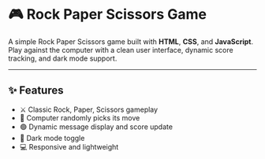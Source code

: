 # 🎮 Rock Paper Scissors Game

A simple Rock Paper Scissors game built with **HTML**, **CSS**, and **JavaScript**. Play against the computer with a clean user interface, dynamic score tracking, and dark mode support.

---

## ✨ Features

- ⚔️ Classic Rock, Paper, Scissors gameplay
- 🧠 Computer randomly picks its move
- 🟢 Dynamic message display and score update
- 🌙 Dark mode toggle
- 💻 Responsive and lightweight


